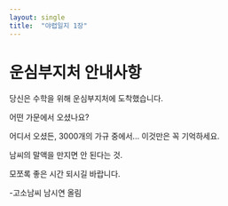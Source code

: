 ```yaml
---
layout: single
title:  "야렵일지 1장"
---
```


# 운심부지처 안내사항

당신은 수학을 위해 운심부지처에 도착했습니다.

어떤 가문에서 오셨나요?

어디서 오셨든, 3000개의 가규 중에서... 이것만은 꼭 기억하세요.

남씨의 말액을 만지면 안 된다는 것.

모쪼록 좋은 시간 되시길 바랍니다.



-고소남씨 남시연 올림
